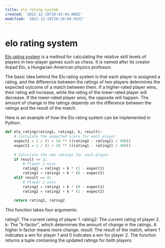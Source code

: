 ```yaml
---
title: elo rating system
created: '2022-12-18T18:42:44.068Z'
modified: '2022-12-18T20:10:04.932Z'
---
```


# elo rating system

[Elo rating system](https://github.com/theubermanishere/elo-rating-system) is a method for calculating the relative skill levels of players in two-player games such as chess. It is named after its creator Arpad Elo, a Hungarian-American physics professor.

The basic idea behind the Elo rating system is that each player is assigned a rating, and the difference between the ratings of two players determines the expected outcome of a match between them. If a higher-rated player wins, their rating will increase, while the rating of the lower-rated player will decrease. If the lower-rated player wins, the opposite will happen. The amount of change in the ratings depends on the difference between the ratings and the result of the match.

Here is an example of how the Elo rating system can be implemented in Python:

```python
def elo_rating(rating1, rating2, k, result):
    # Calculate the expected score for each player
    expect1 = 1 / (1 + 10 ** ((rating2 - rating1) / 400))
    expect2 = 1 / (1 + 10 ** ((rating1 - rating2) / 400))
 
    # Calculate the new ratings for each player
    if result == 1:
        # Player 1 wins
        rating1 = rating1 + k * (1 - expect1)
        rating2 = rating2 + k * (0 - expect2)
    elif result == 0:
        # Player 2 wins
        rating1 = rating1 + k * (0 - expect1)
        rating2 = rating2 + k * (1 - expect2)
 
    return rating1, rating2
```
This function takes four arguments:

rating1: The current rating of player 1.
rating2: The current rating of player 2.
k: The "k-factor", which determines the amount of change in the ratings. A higher k-factor means more change.
result: The result of the match, where 1 indicates a win for player 1 and 0 indicates a win for player 2.
The function returns a tuple containing the updated ratings for both players.




